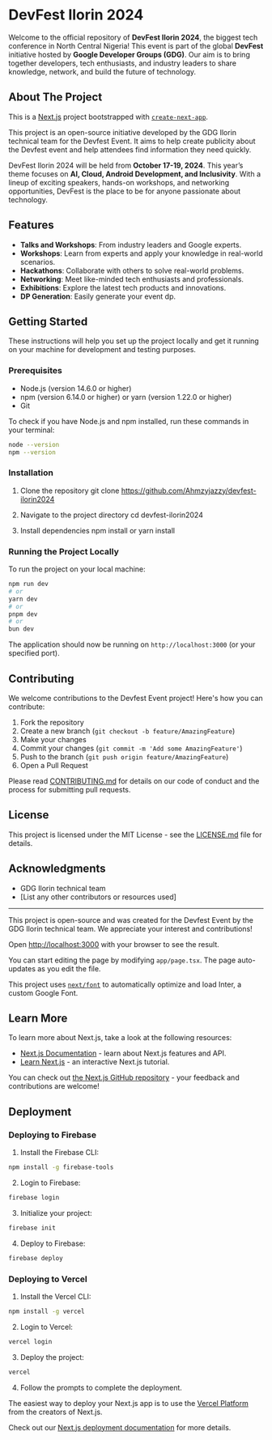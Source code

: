 # DevFest Ilorin 2024

Welcome to the official repository of **DevFest Ilorin 2024**, the biggest tech conference in North Central Nigeria! This event is part of the global **DevFest** initiative hosted by **Google Developer Groups (GDG)**. Our aim is to bring together developers, tech enthusiasts, and industry leaders to share knowledge, network, and build the future of technology.

## About The Project

This is a [Next.js](https://nextjs.org/) project bootstrapped with [`create-next-app`](https://github.com/vercel/next.js/tree/canary/packages/create-next-app).

This project is an open-source initiative developed by the GDG Ilorin technical team for the Devfest Event. It aims to help create publicity about the Devfest event and help attendees find information they need quickly.

DevFest Ilorin 2024 will be held from **October 17-19, 2024**. This year’s theme focuses on **AI, Cloud, Android Development, and Inclusivity**. With a lineup of exciting speakers, hands-on workshops, and networking opportunities, DevFest is the place to be for anyone passionate about technology.

## Features

- **Talks and Workshops**: From industry leaders and Google experts.
- **Workshops**: Learn from experts and apply your knowledge in real-world scenarios.
- **Hackathons**: Collaborate with others to solve real-world problems.
- **Networking**: Meet like-minded tech enthusiasts and professionals.
- **Exhibitions**: Explore the latest tech products and innovations.
- **DP Generation**: Easily generate your event dp.

## Getting Started

These instructions will help you set up the project locally and get it running on your machine for development and testing purposes.

### Prerequisites

- Node.js (version 14.6.0 or higher)
- npm (version 6.14.0 or higher) or yarn (version 1.22.0 or higher)
- Git

To check if you have Node.js and npm installed, run these commands in your terminal:

```bash
node --version
npm --version
```

### Installation

1. Clone the repository
git clone https://github.com/Ahmzyjazzy/devfest-ilorin2024

2. Navigate to the project directory
cd devfest-ilorin2024

3. Install dependencies
npm install or yarn install

### Running the Project Locally

To run the project on your local machine:
```bash
npm run dev
# or
yarn dev
# or
pnpm dev
# or
bun dev
```

The application should now be running on `http://localhost:3000` (or your specified port).

## Contributing

We welcome contributions to the Devfest Event project! Here's how you can contribute:

1. Fork the repository
2. Create a new branch (`git checkout -b feature/AmazingFeature`)
3. Make your changes
4. Commit your changes (`git commit -m 'Add some AmazingFeature'`)
5. Push to the branch (`git push origin feature/AmazingFeature`)
6. Open a Pull Request

Please read [CONTRIBUTING.md](CONTRIBUTING.md) for details on our code of conduct and the process for submitting pull requests.

## License

This project is licensed under the MIT License - see the [LICENSE.md](LICENSE.md) file for details.

## Acknowledgments

- GDG Ilorin technical team
- [List any other contributors or resources used]

---

This project is open-source and was created for the Devfest Event by the GDG Ilorin technical team. We appreciate your interest and contributions!


Open [http://localhost:3000](http://localhost:3000) with your browser to see the result.

You can start editing the page by modifying `app/page.tsx`. The page auto-updates as you edit the file.

This project uses [`next/font`](https://nextjs.org/docs/basic-features/font-optimization) to automatically optimize and load Inter, a custom Google Font.

## Learn More

To learn more about Next.js, take a look at the following resources:

- [Next.js Documentation](https://nextjs.org/docs) - learn about Next.js features and API.
- [Learn Next.js](https://nextjs.org/learn) - an interactive Next.js tutorial.

You can check out [the Next.js GitHub repository](https://github.com/vercel/next.js/) - your feedback and contributions are welcome!

## Deployment

### Deploying to Firebase

1. Install the Firebase CLI:
```bash
npm install -g firebase-tools
```
2. Login to Firebase:
```bash
firebase login
```
3. Initialize your project:
```bash
firebase init
```
4. Deploy to Firebase:
```bash
firebase deploy
```

### Deploying to Vercel

1. Install the Vercel CLI:
```bash
npm install -g vercel
```
2. Login to Vercel:
```bash
vercel login
```
3. Deploy the project:
```bash
vercel
```
4. Follow the prompts to complete the deployment.

The easiest way to deploy your Next.js app is to use the [Vercel Platform](https://vercel.com/new?utm_medium=default-template&filter=next.js&utm_source=create-next-app&utm_campaign=create-next-app-readme) from the creators of Next.js.

Check out our [Next.js deployment documentation](https://nextjs.org/docs/deployment) for more details.
